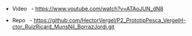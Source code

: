 
- Video
  - https://www.youtube.com/watch?v=ATAoJUN_dN8

- Repo
  - https://github.com/HectorVergel/P2_PrototipPesca_VergelH-ctor_RuizRicard_MunsNil_BorrazJordi.git